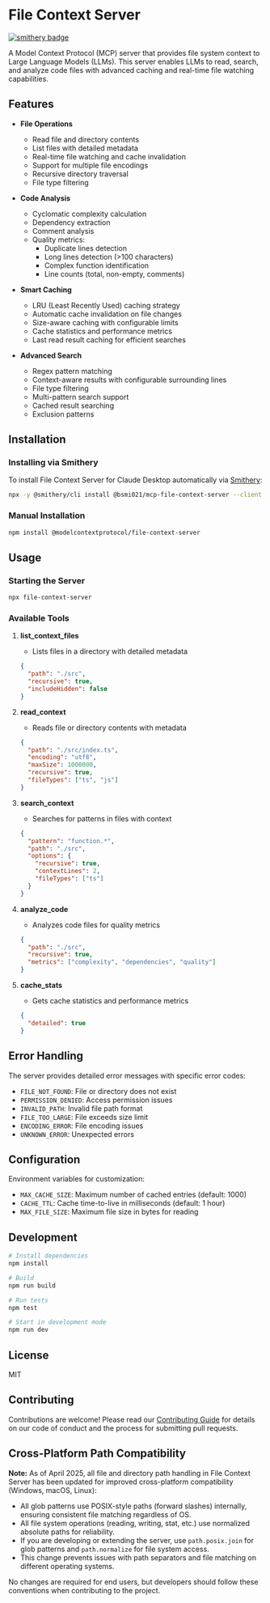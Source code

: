 # File Context Server
[![smithery badge](https://smithery.ai/badge/@bsmi021/mcp-file-context-server)](https://smithery.ai/server/@bsmi021/mcp-file-context-server)

A Model Context Protocol (MCP) server that provides file system context to Large Language Models (LLMs). This server enables LLMs to read, search, and analyze code files with advanced caching and real-time file watching capabilities.

## Features

- **File Operations**
  - Read file and directory contents
  - List files with detailed metadata
  - Real-time file watching and cache invalidation
  - Support for multiple file encodings
  - Recursive directory traversal
  - File type filtering

- **Code Analysis**
  - Cyclomatic complexity calculation
  - Dependency extraction
  - Comment analysis
  - Quality metrics:
    - Duplicate lines detection
    - Long lines detection (>100 characters)
    - Complex function identification
    - Line counts (total, non-empty, comments)

- **Smart Caching**
  - LRU (Least Recently Used) caching strategy
  - Automatic cache invalidation on file changes
  - Size-aware caching with configurable limits
  - Cache statistics and performance metrics
  - Last read result caching for efficient searches

- **Advanced Search**
  - Regex pattern matching
  - Context-aware results with configurable surrounding lines
  - File type filtering
  - Multi-pattern search support
  - Cached result searching
  - Exclusion patterns

## Installation

### Installing via Smithery

To install File Context Server for Claude Desktop automatically via [Smithery](https://smithery.ai/server/@bsmi021/mcp-file-context-server):

```bash
npx -y @smithery/cli install @bsmi021/mcp-file-context-server --client claude
```

### Manual Installation
```bash
npm install @modelcontextprotocol/file-context-server
```

## Usage

### Starting the Server

```bash
npx file-context-server
```

### Available Tools

1. **list_context_files**
   - Lists files in a directory with detailed metadata

   ```json
   {
     "path": "./src",
     "recursive": true,
     "includeHidden": false
   }
   ```

2. **read_context**
   - Reads file or directory contents with metadata

   ```json
   {
     "path": "./src/index.ts",
     "encoding": "utf8",
     "maxSize": 1000000,
     "recursive": true,
     "fileTypes": ["ts", "js"]
   }
   ```

3. **search_context**
   - Searches for patterns in files with context

   ```json
   {
     "pattern": "function.*",
     "path": "./src",
     "options": {
       "recursive": true,
       "contextLines": 2,
       "fileTypes": ["ts"]
     }
   }
   ```

4. **analyze_code**
   - Analyzes code files for quality metrics

   ```json
   {
     "path": "./src",
     "recursive": true,
     "metrics": ["complexity", "dependencies", "quality"]
   }
   ```

5. **cache_stats**
   - Gets cache statistics and performance metrics

   ```json
   {
     "detailed": true
   }
   ```

## Error Handling

The server provides detailed error messages with specific error codes:

- `FILE_NOT_FOUND`: File or directory does not exist
- `PERMISSION_DENIED`: Access permission issues
- `INVALID_PATH`: Invalid file path format
- `FILE_TOO_LARGE`: File exceeds size limit
- `ENCODING_ERROR`: File encoding issues
- `UNKNOWN_ERROR`: Unexpected errors

## Configuration

Environment variables for customization:

- `MAX_CACHE_SIZE`: Maximum number of cached entries (default: 1000)
- `CACHE_TTL`: Cache time-to-live in milliseconds (default: 1 hour)
- `MAX_FILE_SIZE`: Maximum file size in bytes for reading

## Development

```bash
# Install dependencies
npm install

# Build
npm run build

# Run tests
npm test

# Start in development mode
npm run dev
```

## License

MIT

## Contributing

Contributions are welcome! Please read our [Contributing Guide](CONTRIBUTING.md) for details on our code of conduct and the process for submitting pull requests.

## Cross-Platform Path Compatibility

**Note:** As of April 2025, all file and directory path handling in File Context Server has been updated for improved cross-platform compatibility (Windows, macOS, Linux):

- All glob patterns use POSIX-style paths (forward slashes) internally, ensuring consistent file matching regardless of OS.
- All file system operations (reading, writing, stat, etc.) use normalized absolute paths for reliability.
- If you are developing or extending the server, use `path.posix.join` for glob patterns and `path.normalize` for file system access.
- This change prevents issues with path separators and file matching on different operating systems.

No changes are required for end users, but developers should follow these conventions when contributing to the project.
